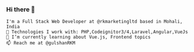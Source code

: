 ### Hi there 👋
    I'm a Full Stack Web Developer at @rkmarketingltd based in Mohali, India
    🔭 Technologies I work with: PHP,Codeignitor3/4,Laravel,Angular,VueJs
    🌱 I’m currently learning about Vue.js, Frontend topics
    📫 Reach me at @gulshanRKM


<!---
- 👋 Hi, I’m @gulshanRKM
gulshanRKM/gulshanRKM is a ✨ special ✨ repository because its `README.md` (this file) appears on your GitHub profile.
You can click the Preview link to take a look at your changes.
- 👀 I’m interested in ...
- 🌱 I’m currently learning ...
- 💞️ I’m looking to collaborate on ...
- 📫 How to reach me ...
--->
